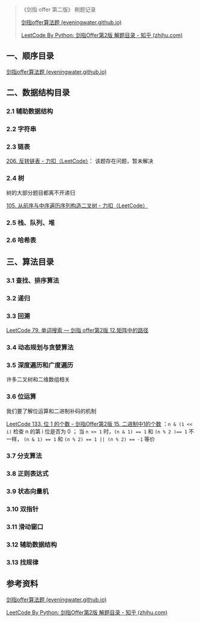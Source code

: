 > 《剑指 offer 第二版》 刷题记录
>
> [剑指offer算法题 (eveningwater.github.io)](https://eveningwater.github.io/to-offer/#/README)
>
> [LeetCode By Python: 剑指Offer第2版 解题目录 - 知乎 (zhihu.com)](https://zhuanlan.zhihu.com/p/112990684)

## 一、顺序目录

[剑指offer算法题 (eveningwater.github.io)](https://eveningwater.github.io/to-offer/#/README)



## 二、数据结构目录

### 2.1 辅助数据结构



### 2.2 字符串



### 2.3 链表

[206. 反转链表 - 力扣（LeetCode）](https://leetcode.cn/problems/reverse-linked-list/description/)： 该题存在问题，暂未解决





### 2.4 树 

树的大部分题目都离不开递归

[105. 从前序与中序遍历序列构造二叉树 - 力扣（LeetCode）](https://leetcode.cn/problems/construct-binary-tree-from-preorder-and-inorder-traversal/description/)



###  2.5 栈、队列、堆



### 2.6 哈希表





## 三、算法目录

### 3.1 查找、排序算法



### 3.2 递归



### 3.3 回溯

[LeetCode 79. 单词搜索  — 剑指 offer第2版 12.矩阵中的路径](https://leetcode.cn/problems/word-search/description/)





### 3.4 动态规划与贪婪算法





### 3.5 深度遍历和广度遍历

许多二叉树和二维数组相关



### 3.6 位运算

我们要了解位运算和二进制补码的机制

[LeetCode 133. 位 1 的个数 - 剑指Offer第2版 15. 二进制中1的个数](https://leetcode.cn/problems/er-jin-zhi-zhong-1de-ge-shu-lcof/description/) ：`n & (1 << i)` 检查 n 的第 i 位是否为 0 ； 当  `n >> 1` 时，`(n & 1) == 1`  和   `(n % 2 )== 1` 不一样， `(n & 1) == 1`  和  `(n % 2) == 1 || (n % 2) == -1`  等价





### 3.7 分支算法





### 3.8 正则表达式





### 3.9 状态向量机





### 3.10 双指针





### 3.11 滑动窗口





### 3.12 辅助数据结构





### 3.13 找规律







## 参考资料

[剑指offer算法题 (eveningwater.github.io)](https://eveningwater.github.io/to-offer/#/README)

[LeetCode By Python: 剑指Offer第2版 解题目录 - 知乎 (zhihu.com)](https://zhuanlan.zhihu.com/p/112990684)

